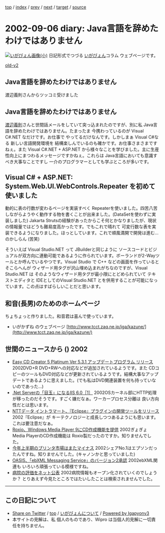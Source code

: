 [top](../index.html) 
 / [index](index.html) 
 / [prev](ig020905.html) 
 / [next](ig020909.html) 
 / [target](http://www.igapyon.jp/igapyon/diary/2002/ig020906.html) 
 / [source](https://github.com/igapyon/diary/blob/master/2002/ig020906.src.md) 

2002-09-06 diary: Java言語を辞めたわけではありません
=====================================================================================================
[![いがぴょん画像(小)](http://www.igapyon.jp/igapyon/diary/images/iga200306s.jpg "いがぴょん")](http://www.igapyon.jp/igapyon/diary/memo/memoigapyon.html) 日記形式でつづる [いがぴょん](http://www.igapyon.jp/igapyon/diary/memo/memoigapyon.html)コラム ウェブページです。

[old-v2](ig020906-orig.html)

## Java言語を辞めたわけではありません

渡辺義則さんからツッコミ受けました


## Java言語を辞めたわけではありません

[渡辺義則](http://d.hatena.ne.jp/a-san/)さんと世間話メールをしていて突っ込まれたのですが、別に私
Java言語を辞めたわけではありません。たまったま 今携わっているのが Visual C#.NET なだけです。お仕事で やってるだけなんです。しかしまぁ Visual C#なる 新しい言語開発環境を 結構楽しんでいるのも確かです。お仕事さまさまですねぇ。また Visual C#.NET + ASP.NET から様々なことを学びました。主に生産性向上にまつわるメッセージですかねぇ。これらは
Java言語においても意識すべき大事なことですし 一介のプログラマーとしても学ぶところが多いです。

## Visual C# + ASP.NET: System.Web.UI.WebControls.Repeater を初めて使いました

動的に表の行数が変わるページを実装すべく Repeaterを使いました。四苦八苦しながらようやく動作する物を書くことが出来ました。(DataSetを使わずに実装しました)
Jakarta Strutsの経験があったからこそ何とかなりましたが、現状の情報量ではどうも難易度高かったです。でもこれで晴れて 可変行数な表を実装できるようになりました。ほっとしています。これで順風満開で開発は進む…のかしらん
(苦笑)

そういえば Visual Studio.NET って JBuilderと同じように ソースコードとビジュアルが双方向に連動可能であるように作られています。ボーランドが2-Wayツールとか呼んでいるやつです。Visual
Studio で C++ などの画面を作っていると そこらへんが ウィザード用タグが沢山埋め込まれがちなのですが、Visual
Studio.NET は そのようなウィザード用タグが最小限にとどめられていて テキストエディタと
IDEとしてのVisual Studio.NET とを併用することが可能になっています。この点はすばらしいことだと思います。

## 和音(長男)のためのホームページ

ちょちょっと作りました。和音君は喜んで使っています。

* いがかずね のウェブページ
  [http://www.tcct.zaq.ne.jp/iga/kazune/](http://www.tcct.zaq.ne.jp/iga/kazune/)

## 世間のニュースから () 2002

* [Easy CD Creator 5 Platinum Ver 5.3.1 アップデートプログラム リリース](http://www.roxio.co.jp/products/ecdc5/index.html)  2002DVD+R DVD+RWへの対応などが追加されているようです。また CDコピーのツールもDVD対応などが更新されているようです。結構大事なアップデートであるように思えました。(でも私はDVD関連装置を何も持っていないのであった…)
* [.Net Serverの「目玉」になるIIS 6.0［1］](http://www.zdnet.co.jp/enterprise/0209/03/nw_01.html)  2002OSカーネル部にHTTP処理が移ったのだそうです。すごく嫌だなぁ。ワーカープロセス分離は 良い方向性だとは思います。
* [NTTデータ イントラマート、『Eclipse』プラグインの開発ツールをリリース](http://linux.ascii24.com/linux/news/today/2002/09/04/638374-000.html)  2002『Eclipse』が キーテクノロジーと成長しつつあるようにも思います。これは要注意だなぁ。
* [Roxio、Windows Media Player 9にCD作成機能を提供](http://www.zdnet.co.jp/news/0209/06/nebt_17.html)  2002ぎょぎょ Media PlayerのCD作成機能は Roxio製だったのですか。知りませんでした。
* [今年上半期のプリンタ市場はまたマイナス](http://www.zdnet.co.jp/news/0209/05/njbt_07.html)  2002シェアNo.1はエプソンだったんですね。知りませんでした。(キャノンかと思っていました)
* [OASIS、「ebXML Messaging Service」のバージョン2承認](http://biztech.nikkeibp.co.jp/wcs/show/leaf/CID/onair/biztech/comp/205257)  2002ebXML関連も いろいろ頑張っている模様ですね。
* [病院の評価をネット公表](http://jcqhc.or.jp/)  2002病院情報もオープン化されていくのでしょうか？ とりあえず今見たところではたいしたことは検索されませんでした。


----------------------------------------------------------------------------------------------------

## この日記について

* [Share on Twitter](https://twitter.com/intent/tweet?hashtags=igapyon%2Cdiary%2C%E3%81%84%E3%81%8C%E3%81%B4%E3%82%87%E3%82%93&text=Java%E8%A8%80%E8%AA%9E%E3%82%92%E8%BE%9E%E3%82%81%E3%81%9F%E3%82%8F%E3%81%91%E3%81%A7%E3%81%AF%E3%81%82%E3%82%8A%E3%81%BE%E3%81%9B%E3%82%93&url=http%3A%2F%2Fwww.igapyon.jp%2Figapyon%2Fdiary%2F2002%2Fig020906.html) / [top](../index.html) / [いがぴょんについて](http://www.igapyon.jp/igapyon/diary/memo/memoigapyon.html) / [Powered by Igapyonv3](https://github.com/igapyon/igapyonv3)
* 本サイトの見解は、私 個人のものであり、Wipro は当個人的見解に一切責任を持ちません。 
